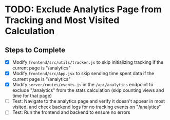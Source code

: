 # TODO: Exclude Analytics Page from Tracking and Most Visited Calculation

## Steps to Complete

- [x] Modify `frontend/src/utils/tracker.js` to skip initializing tracking if the current page is "/analytics"
- [x] Modify `frontend/src/App.jsx` to skip sending time spent data if the current page is "/analytics"
- [x] Modify `server/routes/events.js` in the `/api/analytics` endpoint to exclude "/analytics" from the stats calculation (skip counting views and time for that page)
- [ ] Test: Navigate to the analytics page and verify it doesn't appear in most visited, and check backend logs for no tracking events on "/analytics"
- [ ] Test: Run the frontend and backend to ensure no errors
